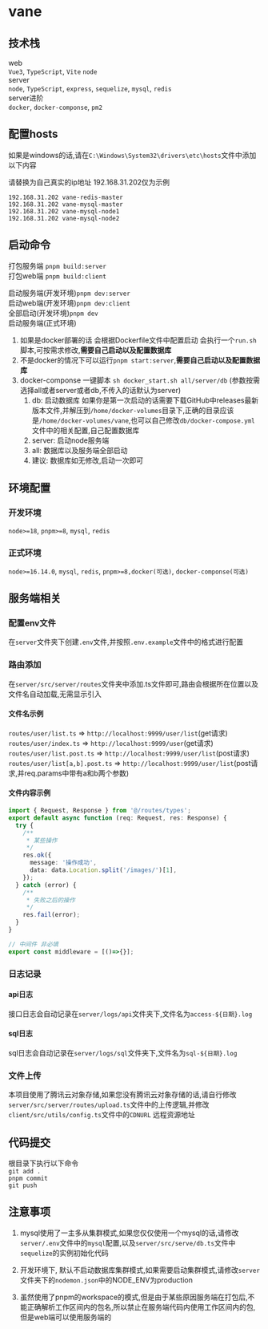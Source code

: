 # vane

## 技术栈

web\
`Vue3`, `TypeScript`, `Vite` `node`\
server\
`node`, `TypeScript`, `express`, `sequelize`, `mysql`, `redis`\
server进阶\
`docker`, `docker-componse`, `pm2`

## 配置hosts

如果是windows的话,请在`C:\Windows\System32\drivers\etc\hosts`文件中添加以下内容

请替换为自己真实的ip地址 192.168.31.202仅为示例

```shell
192.168.31.202 vane-redis-master
192.168.31.202 vane-mysql-master
192.168.31.202 vane-mysql-node1
192.168.31.202 vane-mysql-node2
```

## 启动命令

打包服务端 `pnpm build:server`\
打包web端 `pnpm build:client`

启动服务端(开发环境)`pnpm dev:server`\
启动web端(开发环境)`pnpm dev:client`\
全部启动(开发环境)`pnpm dev`\
启动服务端(正式环境)

1. 如果是docker部署的话 会根据Dockerfile文件中配置启动 会执行一个`run.sh`脚本,可按需求修改,**需要自己启动以及配置数据库**
2. 不是docker的情况下可以运行`pnpm start:server`,**需要自己启动以及配置数据库**
3. docker-componse 一键脚本 `sh docker_start.sh all/server/db` (参数按需选择all或者server或者db,不传入的话默认为server)
    1. db: 启动数据库 如果你是第一次启动的话需要下载GitHub中releases最新版本文件,并解压到`/home/docker-volumes`目录下,正确的目录应该是`/home/docker-volumes/vane`,也可以自己修改`db/docker-compose.yml`文件中的相关配置,自己配置数据库
    2. server: 启动node服务端
    3. all: 数据库以及服务端全部启动
    4. 建议: 数据库如无修改,启动一次即可

## 环境配置

### 开发环境

`node>=18`, `pnpm>=8`, `mysql`, `redis`

### 正式环境

`node>=16.14.0`, `mysql`, `redis`, `pnpm>=8,docker(可选)`, `docker-componse(可选)`

## 服务端相关

### 配置env文件

在`server`文件夹下创建`.env`文件,并按照`.env.example`文件中的格式进行配置

### 路由添加

在`server/src/server/routes`文件夹中添加.ts文件即可,路由会根据所在位置以及文件名自动加载,无需显示引入

#### 文件名示例

`routes/user/list.ts` => `http://localhost:9999/user/list`(get请求)\
`routes/user/index.ts` => `http://localhost:9999/user`(get请求)\
`routes/user/list.post.ts` => `http://localhost:9999/user/list`(post请求)\
`routes/user/list[a,b].post.ts` => `http://localhost:9999/user/list`(post请求,并req.params中带有a和b两个参数)

#### 文件内容示例

```typescript
import { Request, Response } from '@/routes/types';
export default async function (req: Request, res: Response) {
  try {
    /**
     * 某些操作
     */
    res.ok({
      message: '操作成功',
      data: data.Location.split('/images/')[1],
    });
  } catch (error) {
    /**
     * 失败之后的操作
     */
    res.fail(error);
  }
}

// 中间件 非必填
export const middleware = [()=>{}];

```

### 日志记录

#### api日志

接口日志会自动记录在`server/logs/api`文件夹下,文件名为`access-${日期}.log`

#### sql日志

sql日志会自动记录在`server/logs/sql`文件夹下,文件名为`sql-${日期}.log`

### 文件上传

本项目使用了腾讯云对象存储,如果您没有腾讯云对象存储的话,请自行修改`server/src/server/routes/upload.ts`文件中的上传逻辑,并修改`client/src/utils/config.ts`文件中的`CDNURL` 远程资源地址

## 代码提交

根目录下执行以下命令\
`git add .`\
`pnpm commit`\
`git push`

## 注意事项

1. mysql使用了一主多从集群模式,如果您仅仅使用一个mysql的话,请修改`server/.env`文件中的`mysql`配置,以及`server/src/serve/db.ts`文件中`sequelize`的实例初始化代码

2. 开发环境下, 默认不启动数据库集群模式,如果需要启动集群模式,请修改`server`文件夹下的`nodemon.json`中的NODE_ENV为production

3. 虽然使用了pnpm的workspace的模式,但是由于某些原因服务端在打包后,不能正确解析工作区间内的包名,所以禁止在服务端代码内使用工作区间内的包,但是web端可以使用服务端的
